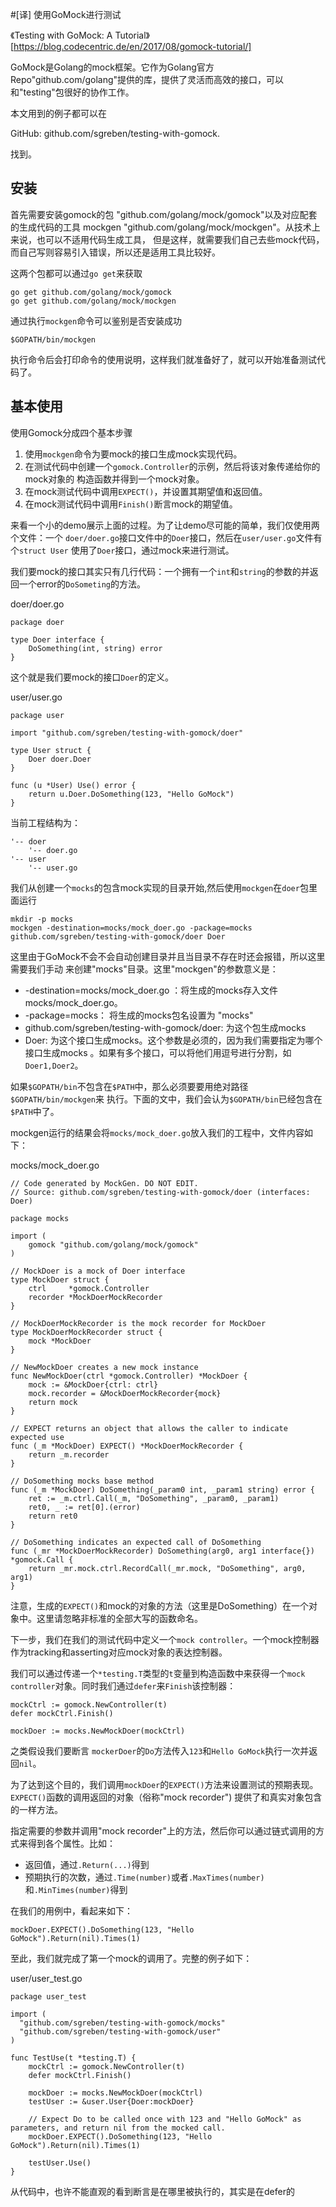 #[译] 使用GoMock进行测试

《Testing with GoMock: A Tutorial》
[https://blog.codecentric.de/en/2017/08/gomock-tutorial/]

GoMock是Golang的mock框架。它作为Golang官方Repo"github.com/golang"提供的库，提供了灵活而高效的接口，可以和"testing"包很好的协作工作。

本文用到的例子都可以在

GitHub: github.com/sgreben/testing-with-gomock.

找到。

## 安装
首先需要安装gomock的包 "github.com/golang/mock/gomock"以及对应配套的生成代码的工具
mockgen "github.com/golang/mock/mockgen"。从技术上来说，也可以不适用代码生成工具，
但是这样，就需要我们自己去些mock代码，而自己写则容易引入错误，所以还是适用工具比较好。

这两个包都可以通过`go get`来获取

    go get github.com/golang/mock/gomock
    go get github.com/golang/mock/mockgen

通过执行`mockgen`命令可以鉴别是否安装成功

    $GOPATH/bin/mockgen

执行命令后会打印命令的使用说明，这样我们就准备好了，就可以开始准备测试代码了。

## 基本使用

使用Gomock分成四个基本步骤

1. 使用`mockgen`命令为要mock的接口生成mock实现代码。
2. 在测试代码中创建一个`gomock.Controller`的示例，然后将该对象传递给你的mock对象的
构造函数并得到一个mock对象。
3. 在mock测试代码中调用`EXPECT()`，并设置其期望值和返回值。
4. 在mock测试代码中调用`Finish()`断言mock的期望值。

来看一个小的demo展示上面的过程。为了让demo尽可能的简单，我们仅使用两个文件：一个
`doer/doer.go`接口文件中的`Doer`接口，然后在`user/user.go`文件有个`struct User`
使用了`Doer`接口，通过mock来进行测试。

我们要mock的接口其实只有几行代码：一个拥有一个`int`和`string`的参数的并返回一个error的`DoSometing`的方法。

doer/doer.go

    package doer

    type Doer interface {
        DoSomething(int, string) error
    }

这个就是我们要mock的接口`Doer`的定义。

user/user.go


    package user

    import "github.com/sgreben/testing-with-gomock/doer"

    type User struct {
        Doer doer.Doer
    }

    func (u *User) Use() error {
        return u.Doer.DoSomething(123, "Hello GoMock")
    }

当前工程结构为：

    '-- doer
        '-- doer.go
    '-- user
        '-- user.go

我们从创建一个`mocks`的包含mock实现的目录开始,然后使用`mockgen`在`doer`包里面运行

    mkdir -p mocks
    mockgen -destination=mocks/mock_doer.go -package=mocks github.com/sgreben/testing-with-gomock/doer Doer

这里由于GoMock不会不会自动创建目录并且当目录不存在时还会报错，所以这里需要我们手动
来创建"mocks"目录。这里"mockgen"的参数意义是：

* -destination=mocks/mock_doer.go ：将生成的mocks存入文件mocks/mock_doer.go。
* -package=mocks： 将生成的mocks包名设置为 "mocks"
* github.com/sgreben/testing-with-gomock/doer: 为这个包生成mocks
* Doer: 为这个接口生成mocks。这个参数是必须的，因为我们需要指定为哪个接口生成mocks
。如果有多个接口，可以将他们用逗号进行分割，如`Doer1,Doer2`。

如果`$GOPATH/bin`不包含在`$PATH`中，那么必须要要用绝对路径`$GOPATH/bin/mockgen`来
执行。下面的文中，我们会认为`$GOPATH/bin`已经包含在`$PATH`中了。

mockgen运行的结果会将`mocks/mock_doer.go`放入我们的工程中，文件内容如下：

mocks/mock_doer.go

    // Code generated by MockGen. DO NOT EDIT.
    // Source: github.com/sgreben/testing-with-gomock/doer (interfaces: Doer)

    package mocks

    import (
	    gomock "github.com/golang/mock/gomock"
    )

    // MockDoer is a mock of Doer interface
    type MockDoer struct {
	    ctrl     *gomock.Controller
    	recorder *MockDoerMockRecorder
    }

    // MockDoerMockRecorder is the mock recorder for MockDoer
    type MockDoerMockRecorder struct {
	    mock *MockDoer
    }

    // NewMockDoer creates a new mock instance
    func NewMockDoer(ctrl *gomock.Controller) *MockDoer {
	    mock := &MockDoer{ctrl: ctrl}
	    mock.recorder = &MockDoerMockRecorder{mock}
	    return mock
    }

    // EXPECT returns an object that allows the caller to indicate expected use
    func (_m *MockDoer) EXPECT() *MockDoerMockRecorder {
	    return _m.recorder
    }

    // DoSomething mocks base method
    func (_m *MockDoer) DoSomething(_param0 int, _param1 string) error {
	    ret := _m.ctrl.Call(_m, "DoSomething", _param0, _param1)
    	ret0, _ := ret[0].(error)
	    return ret0
    }

    // DoSomething indicates an expected call of DoSomething
    func (_mr *MockDoerMockRecorder) DoSomething(arg0, arg1 interface{}) *gomock.Call {
	    return _mr.mock.ctrl.RecordCall(_mr.mock, "DoSomething", arg0, arg1)
    }


注意，生成的`EXPECT()`和mock的对象的方法（这里是DoSomething）在一个对象中。这里请忽略非标准的全部大写的函数命名。

下一步，我们在我们的测试代码中定义一个`mock controller`。一个mock控制器作为tracking和asserting对应mock对象的表达控制器。

我们可以通过传递一个`*testing.T`类型的`t`变量到构造函数中来获得一个`mock controller`对象。同时我们通过`defer`来`Finish`该控制器：

    mockCtrl := gomock.NewController(t)
    defer mockCtrl.Finish()

    mockDoer := mocks.NewMockDoer(mockCtrl)

之类假设我们要断言 `mockerDoer`的`Do`方法传入`123`和`Hello GoMock`执行一次并返回`nil`。

为了达到这个目的，我们调用`mockDoer`的`EXPECT()`方法来设置测试的预期表现。`EXPECT()`函数的调用返回的对象（俗称"mock recorder") 提供了和真实对象包含的一样方法。

指定需要的参数并调用"mock recorder"上的方法，然后你可以通过链式调用的方式来得到各个属性。比如：

* 返回值，通过`.Return(...)`得到
* 预期执行的次数，通过`.Time(number)`或者`.MaxTimes(number)`和`.MinTimes(number)`得到

在我们的用例中，看起来如下：

    mockDoer.EXPECT().DoSomething(123, "Hello GoMock").Return(nil).Times(1)

至此，我们就完成了第一个mock的调用了。完整的例子如下：

user/user_test.go

    package user_test

    import (
      "github.com/sgreben/testing-with-gomock/mocks"
      "github.com/sgreben/testing-with-gomock/user"
    )

    func TestUse(t *testing.T) {
        mockCtrl := gomock.NewController(t)
        defer mockCtrl.Finish()

        mockDoer := mocks.NewMockDoer(mockCtrl)
        testUser := &user.User{Doer:mockDoer}

        // Expect Do to be called once with 123 and "Hello GoMock" as parameters, and return nil from the mocked call.
        mockDoer.EXPECT().DoSomething(123, "Hello GoMock").Return(nil).Times(1)

        testUser.Use()
    }

从代码中，也许不能直观的看到断言是在哪里被执行的，其实是在defer的

